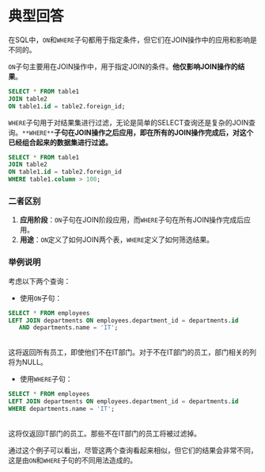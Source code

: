 # 典型回答

在SQL中，`ON`和`WHERE`子句都用于指定条件，但它们在JOIN操作中的应用和影响是不同的。

`ON`子句主要用在JOIN操作中，用于指定JOIN的条件。**他仅影响JOIN操作的结果**。

```sql
SELECT * FROM table1
JOIN table2
ON table1.id = table2.foreign_id;
```

`WHERE`子句用于对结果集进行过滤，无论是简单的SELECT查询还是复杂的JOIN查询。`**WHERE**`**子句在JOIN操作之后应用，即在所有的JOIN操作完成后，对这个已经组合起来的数据集进行过滤。**
```sql
SELECT * FROM table1
JOIN table2
ON table1.id = table2.foreign_id
WHERE table1.column > 100;
```

### 二者区别

1. **应用阶段**：`ON`子句在JOIN阶段应用，而`WHERE`子句在所有JOIN操作完成后应用。
2. **用途**：`ON`定义了如何JOIN两个表，`WHERE`定义了如何筛选结果。

### 举例说明

考虑以下两个查询：

-  使用`ON`子句： 
```sql
SELECT * FROM employees
LEFT JOIN departments ON employees.department_id = departments.id
   AND departments.name = 'IT';
```
<br />这将返回所有员工，即使他们不在IT部门。对于不在IT部门的员工，部门相关的列将为NULL。 

-  使用`WHERE`子句： 
```sql
SELECT * FROM employees
LEFT JOIN departments ON employees.department_id = departments.id
WHERE departments.name = 'IT';
```
<br />这将仅返回IT部门的员工。那些不在IT部门的员工将被过滤掉。 

通过这个例子可以看出，尽管这两个查询看起来相似，但它们的结果会非常不同，这是由`ON`和`WHERE`子句的不同用法造成的。
